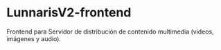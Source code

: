 # LunnarisV2-frontend
Frontend para Servidor de distribución de contenido multimedia (videos, imágenes y audio).
